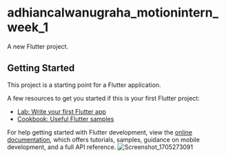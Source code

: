 # adhiancalwanugraha_motionintern_week_1

A new Flutter project.

## Getting Started

This project is a starting point for a Flutter application.

A few resources to get you started if this is your first Flutter project:

- [Lab: Write your first Flutter app](https://docs.flutter.dev/get-started/codelab)
- [Cookbook: Useful Flutter samples](https://docs.flutter.dev/cookbook)

For help getting started with Flutter development, view the
[online documentation](https://docs.flutter.dev/), which offers tutorials,
samples, guidance on mobile development, and a full API reference.
![Screenshot_1705273091](https://github.com/ardhiancalwa/intern-motion/assets/75600806/c4088dc2-6cc5-4d8b-839f-c1ed9660aaac "width : 35")

